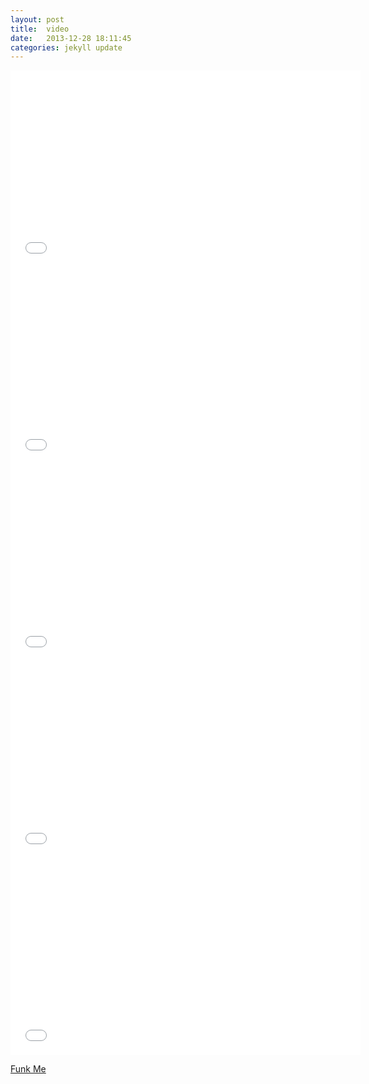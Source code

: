 ```yaml
---
layout: post
title:  video
date:   2013-12-28 18:11:45
categories: jekyll update
---
```

 
<iframe width="560" height="315" src="//www.youtube.com/embed/eNHUnEzxhdk" frameborder="0" allowfullscreen></iframe>

 
<iframe width="560" height="315" src="//www.youtube.com/embed/4Dw9mwG4xis" frameborder="0" allowfullscreen></iframe>


<iframe width="560" height="315" src="//www.youtube.com/embed/yWCLABhaL0A" frameborder="0" allowfullscreen></iframe>


<iframe width="560" height="315" src="//www.youtube.com/embed/3Yhrj0-jxP8" frameborder="0" allowfullscreen></iframe>


<iframe width="560" height="315" src="//www.youtube.com/embed/jqiZKo55bys" frameborder="0" allowfullscreen></iframe>


[Funk Me](http://www.tvp.pl/rzeszow/kultura/stacja-rzeszow-glowny/wideo/1010/12673408)



